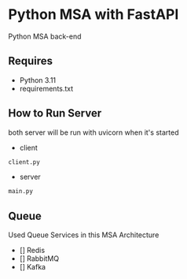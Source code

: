 # Python MSA with FastAPI

Python MSA back-end

## Requires

- Python 3.11
- requirements.txt

## How to Run Server

both server will be run with uvicorn when it's started

- client

```bat
client.py
```

- server

```bat
main.py
```

## Queue

Used Queue Services in this MSA Architecture

- [] Redis
- [] RabbitMQ
- [] Kafka